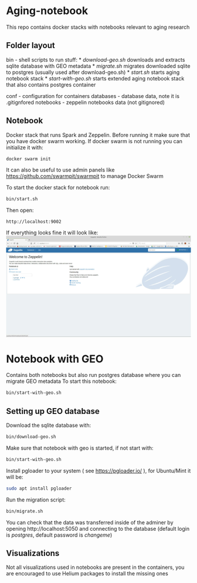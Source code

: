 Aging-notebook
===============

This repo contains docker stacks with notebooks relevant to aging research

Folder layout
-------------

bin - shell scripts to run stuff:
    * _download-geo.sh_ downloads and extracts sqlite database with GEO metadata
    * _migrate.sh_ migrates downloaded sqlite to postgres (usually used after download-geo.sh)
    * _start.sh_ starts aging notebook stack
    * _start-with-geo.sh_ starts extended aging notebook stack that also contains postgres container
                 
conf - configuration for containers
databases - database data, note it is .gitignfored
notebooks - zeppelin notebooks data (not gitignored)

Notebook
--------

Docker stack that runs Spark and Zeppelin. 
Before running it make sure that you have docker swarm working.
If docker swarm is not running you can initialize it with:
```bash
docker swarm init
```
It can also be useful to use admin panels like https://github.com/swarmpit/swarmpit to manage Docker Swarm

To start the docker stack for notebook run:
```bash
bin/start.sh
```
Then open:
```
http://localhost:9002
```

If everything looks fine it will look like:
![Screenshot](images/zeppelin.jpg?raw=true "Zeppelin screenshot")

Notebook with GEO
=================

Contains both notebooks but also run postgres database where you can migrate GEO metadata
To start this notebook:
```bash
bin/start-with-geo.sh
```


Setting up GEO database
-----------------------
Download the sqlite database with:
```bash
bin/download-geo.sh
```
Make sure that notebook with geo is started, if not start with:
```bash
bin/start-with-geo.sh
```

Install pgloader to your system ( see https://pgloader.io/ ), for Ubuntu/Mint it will be:
```bash
sudo apt install pgloader
```

Run the migration script:
```bash
bin/migrate.sh
```

You can check that the data was transferred inside of the adminer by opening http://localhost:5050 and connecting to the database (default login is *postgres*, default password is *changeme*)

Visualizations
--------------

Not all visualizations used in notebooks are present in the containers, you are encouraged to use Helium packages to install the missing ones